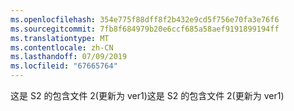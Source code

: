 ```yaml
---
ms.openlocfilehash: 354e775f88dff8f2b432e9cd5f756e70fa3e76f6
ms.sourcegitcommit: 7fb8f684979b20e6ccf685a58aef9191899194ff
ms.translationtype: MT
ms.contentlocale: zh-CN
ms.lasthandoff: 07/09/2019
ms.locfileid: "67665764"
---
```

<span data-ttu-id="51db5-101">这是 S2 的包含文件 2(更新为 ver1)</span><span class="sxs-lookup"><span data-stu-id="51db5-101">这是 S2 的包含文件 2(更新为 ver1)</span></span>
